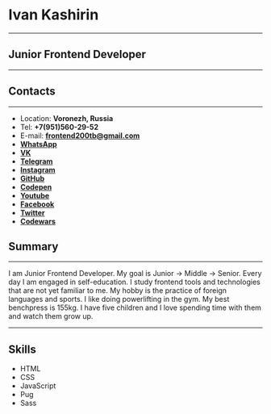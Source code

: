# Ivan Kashirin

***

## Junior Frontend Developer

***

## Contacts

***

* Location: **Voronezh, Russia**
* Tel: **+7(951)560-29-52**
* E-mail: **frontend200tb@gmail.com**
* **[WhatsApp](https://wa.me/79507658158)**
* **[VK](https://vk.com/benchpress250)**
* **[Telegram](https://t.me/Frontend200tb)**
* **[Instagram](https://www.instagram.com/frontend200tb/)**
* **[GitHub](https://github.com/frontend200tb)**
* **[Codepen](https://codepen.io/ivan200tb/)**
* **[Youtube](https://www.youtube.com/channel/UCxQkWhcXUes0CdxvJH3B7Ug)**
* **[Facebook](https://www.facebook.com/frontend200tb)**
* **[Twitter](https://twitter.com/frontend200tb)**
* **[Codewars](https://www.codewars.com/users/frontend200tb)**

## Summary

***

I am Junior Frontend Developer. My goal is Junior -> Middle -> Senior. Every day I am engaged in self-education. I study frontend tools and technologies that are not yet familiar to me. My hobby is the practice of foreign languages and sports. I like doing powerlifting in the gym. My best benchpress is 155kg. I have five children and I love spending time with them and watch them grow up.

***

## Skills

+ HTML
+ CSS
+ JavaScript
+ Pug
+ Sass

